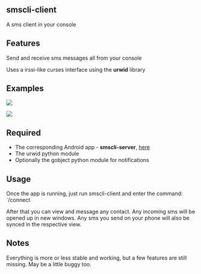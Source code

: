 ## smscli-client
A sms client in your console

## Features
Send and receive sms messages all from your console

Uses a irssi-like curses interface using the **urwid** library

## Examples

![](http://i.imgur.com/z5ZzOLY.png)

![](http://i.imgur.com/8Bs508x.png)

## Required

* The corresponding Android app - **smscli-server**, [here](https://github.com/m5tt/smscli-server)
* The urwid python module
* Optionally the gobject python module for notifications

## Usage

Once the app is running, just run smscli-client and enter the command:
`/connect <ip> <port>

After that you can view and message any contact. Any incoming sms will be opened up in new windows.
Any sms you send on your phone will also be synced in the respective view.

## Notes

Everything is more or less stable and working, but a few features are still missing. May be a little buggy too.


